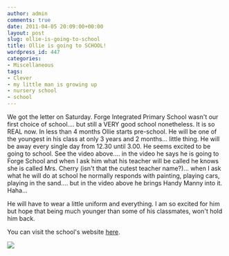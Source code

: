 ```yaml
---
author: admin
comments: true
date: 2011-04-05 20:09:00+00:00
layout: post
slug: ollie-is-going-to-school
title: Ollie is going to SCHOOL!
wordpress_id: 447
categories:
- Miscellaneous
tags:
- Clever
- my little man is growing up
- nursery school
- school
---
```


  


We got the letter on Saturday.  Forge Integrated Primary School wasn't our first choice of school.... but still a VERY good school nonetheless.  It is so REAL now.  In less than 4 months Ollie starts pre-school.  He will be one of the youngest in his class at only 3 years and 2 months... little thing.  He will be away every single day from 12.30 until 3.00.  He seems excited to be going to school.  See the video above.... in the video he says he is going to Forge School and when I ask him what his teacher will be called he knows she is called Mrs. Cherry (isn't that the cutest teacher name?)... when I ask what he will do at school he normally responds with painting, playing cars, playing in the sand.... but in the video above he brings Handy Manny into it.  Haha...

  


He will have to wear a little uniform and everything.  I am so excited for him but hope that being much younger than some of his classmates, won't hold him back.

  


You can visit the school's website [here](http://www.forgeips.co.uk/).

![](https://blogger.googleusercontent.com/tracker/251139911615938991-4287341089968550360?l=www.outmumbered.com)
